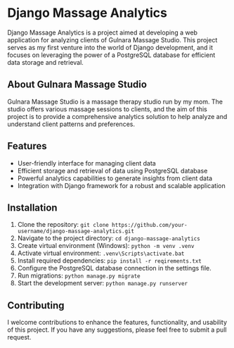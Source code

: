# Django Massage Analytics

Django Massage Analytics is a project aimed at developing a web application for analyzing clients of Gulnara Massage Studio. This project serves as my first venture into the world of Django development, and it focuses on leveraging the power of a PostgreSQL database for efficient data storage and retrieval.

## About Gulnara Massage Studio
Gulnara Massage Studio is a massage therapy studio run by my mom. The studio offers various massage sessions to clients, and the aim of this project is to provide a comprehensive analytics solution to help analyze and understand client patterns and preferences.

## Features
- User-friendly interface for managing client data
- Efficient storage and retrieval of data using PostgreSQL database
- Powerful analytics capabilities to generate insights from client data
- Integration with Django framework for a robust and scalable application

## Installation
1. Clone the repository: `git clone https://github.com/your-username/django-massage-analytics.git`
2. Navigate to the project directory: `cd django-massage-analytics`
3. Create virtual environment (Windows): `python -m venv .venv`
4. Activate virtual environment: `.venv\Scripts\activate.bat`
5. Install required dependencies: `pip install -r reqirements.txt`
5. Configure the PostgreSQL database connection in the settings file.
6. Run migrations: `python manage.py migrate`
7. Start the development server: `python manage.py runserver`

## Contributing
I welcome contributions to enhance the features, functionality, and usability of this project. If you have any suggestions, please feel free to submit a pull request.
